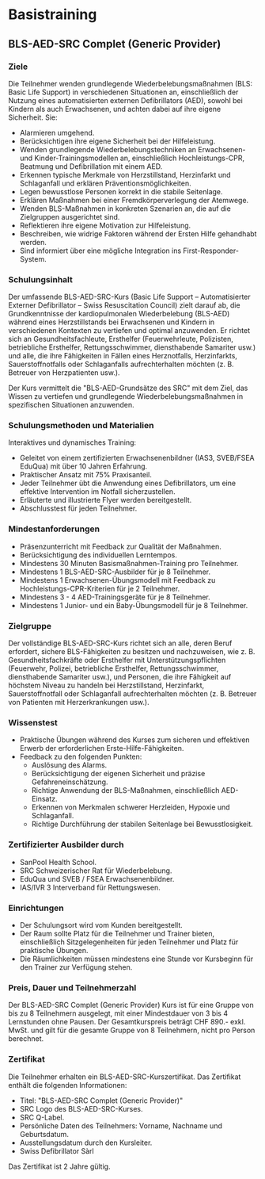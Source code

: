 # Basistraining

## BLS-AED-SRC Complet (Generic Provider)

### Ziele

Die Teilnehmer wenden grundlegende Wiederbelebungsmaßnahmen (BLS: Basic Life Support) in verschiedenen Situationen an, einschließlich der Nutzung eines automatisierten externen Defibrillators (AED), sowohl bei Kindern als auch Erwachsenen, und achten dabei auf ihre eigene Sicherheit. Sie:

- Alarmieren umgehend.
- Berücksichtigen ihre eigene Sicherheit bei der Hilfeleistung.
- Wenden grundlegende Wiederbelebungstechniken an Erwachsenen- und Kinder-Trainingsmodellen an, einschließlich Hochleistungs-CPR, Beatmung und Defibrillation mit einem AED.
- Erkennen typische Merkmale von Herzstillstand, Herzinfarkt und Schlaganfall und erklären Präventionsmöglichkeiten.
- Legen bewusstlose Personen korrekt in die stabile Seitenlage.
- Erklären Maßnahmen bei einer Fremdkörperverlegung der Atemwege.
- Wenden BLS-Maßnahmen in konkreten Szenarien an, die auf die Zielgruppen ausgerichtet sind.
- Reflektieren ihre eigene Motivation zur Hilfeleistung.
- Beschreiben, wie widrige Faktoren während der Ersten Hilfe gehandhabt werden.
- Sind informiert über eine mögliche Integration ins First-Responder-System.

### Schulungsinhalt

Der umfassende BLS-AED-SRC-Kurs (Basic Life Support – Automatisierter Externer Defibrillator – Swiss Resuscitation Council) zielt darauf ab, die Grundkenntnisse der kardiopulmonalen Wiederbelebung (BLS-AED) während eines Herzstillstands bei Erwachsenen und Kindern in verschiedenen Kontexten zu vertiefen und optimal anzuwenden. Er richtet sich an Gesundheitsfachleute, Ersthelfer (Feuerwehrleute, Polizisten, betriebliche Ersthelfer, Rettungsschwimmer, diensthabende Samariter usw.) und alle, die ihre Fähigkeiten in Fällen eines Herznotfalls, Herzinfarkts, Sauerstoffnotfalls oder Schlaganfalls aufrechterhalten möchten (z. B. Betreuer von Herzpatienten usw.).

Der Kurs vermittelt die "BLS-AED-Grundsätze des SRC" mit dem Ziel, das Wissen zu vertiefen und grundlegende Wiederbelebungsmaßnahmen in spezifischen Situationen anzuwenden.

### Schulungsmethoden und Materialien

Interaktives und dynamisches Training:

- Geleitet von einem zertifizierten Erwachsenenbildner (IAS3, SVEB/FSEA EduQua) mit über 10 Jahren Erfahrung.
- Praktischer Ansatz mit 75% Praxisanteil.
- Jeder Teilnehmer übt die Anwendung eines Defibrillators, um eine effektive Intervention im Notfall sicherzustellen.
- Erläuterte und illustrierte Flyer werden bereitgestellt.
- Abschlusstest für jeden Teilnehmer.

### Mindestanforderungen

- Präsenzunterricht mit Feedback zur Qualität der Maßnahmen.
- Berücksichtigung des individuellen Lerntempos.
- Mindestens 30 Minuten Basismaßnahmen-Training pro Teilnehmer.
- Mindestens 1 BLS-AED-SRC-Ausbilder für je 8 Teilnehmer.
- Mindestens 1 Erwachsenen-Übungsmodell mit Feedback zu Hochleistungs-CPR-Kriterien für je 2 Teilnehmer.
- Mindestens 3 - 4 AED-Trainingsgeräte für je 8 Teilnehmer.
- Mindestens 1 Junior- und ein Baby-Übungsmodell für je 8 Teilnehmer.

### Zielgruppe

Der vollständige BLS-AED-SRC-Kurs richtet sich an alle, deren Beruf erfordert, sichere BLS-Fähigkeiten zu besitzen und nachzuweisen, wie z. B. Gesundheitsfachkräfte oder Ersthelfer mit Unterstützungspflichten (Feuerwehr, Polizei, betriebliche Ersthelfer, Rettungsschwimmer, diensthabende Samariter usw.), und Personen, die ihre Fähigkeit auf höchstem Niveau zu handeln bei Herzstillstand, Herzinfarkt, Sauerstoffnotfall oder Schlaganfall aufrechterhalten möchten (z. B. Betreuer von Patienten mit Herzerkrankungen usw.).

### Wissenstest

- Praktische Übungen während des Kurses zum sicheren und effektiven Erwerb der erforderlichen Erste-Hilfe-Fähigkeiten.
- Feedback zu den folgenden Punkten:
  - Auslösung des Alarms.
  - Berücksichtigung der eigenen Sicherheit und präzise Gefahreneinschätzung.
  - Richtige Anwendung der BLS-Maßnahmen, einschließlich AED-Einsatz.
  - Erkennen von Merkmalen schwerer Herzleiden, Hypoxie und Schlaganfall.
  - Richtige Durchführung der stabilen Seitenlage bei Bewusstlosigkeit.

### Zertifizierter Ausbilder durch

- SanPool Health School.
- SRC Schweizerischer Rat für Wiederbelebung.
- EduQua und SVEB / FSEA Erwachsenenbildner.
- IAS/IVR 3 Interverband für Rettungswesen.

### Einrichtungen

- Der Schulungsort wird vom Kunden bereitgestellt.
- Der Raum sollte Platz für die Teilnehmer und Trainer bieten, einschließlich Sitzgelegenheiten für jeden Teilnehmer und Platz für praktische Übungen.
- Die Räumlichkeiten müssen mindestens eine Stunde vor Kursbeginn für den Trainer zur Verfügung stehen.

### Preis, Dauer und Teilnehmerzahl

Der BLS-AED-SRC Complet (Generic Provider) Kurs ist für eine Gruppe von bis zu 8 Teilnehmern ausgelegt, mit einer Mindestdauer von 3 bis 4 Lernstunden ohne Pausen. Der Gesamtkurspreis beträgt CHF 890.- exkl. MwSt. und gilt für die gesamte Gruppe von 8 Teilnehmern, nicht pro Person berechnet.

### Zertifikat

Die Teilnehmer erhalten ein BLS-AED-SRC-Kurszertifikat. Das Zertifikat enthält die folgenden Informationen:

- Titel: "BLS-AED-SRC Complet (Generic Provider)"
- SRC Logo des BLS-AED-SRC-Kurses.
- SRC Q-Label.
- Persönliche Daten des Teilnehmers: Vorname, Nachname und Geburtsdatum.
- Ausstellungsdatum durch den Kursleiter.
- Swiss Defibrillator Sàrl

Das Zertifikat ist 2 Jahre gültig.
